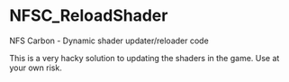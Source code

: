 # NFSC_ReloadShader
NFS Carbon - Dynamic shader updater/reloader code

This is a very hacky solution to updating the shaders in the game.
Use at your own risk.
